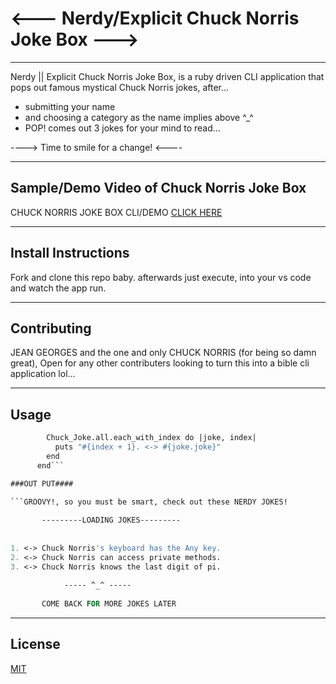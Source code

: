 # <--- Nerdy/Explicit Chuck Norris Joke Box --->
----
Nerdy || Explicit Chuck Norris Joke Box, is a ruby driven CLI application that pops out famous mystical Chuck Norris jokes, after...
- submitting your name
- and choosing a category as the name implies above ^_^ 
- POP! comes out 3 jokes for your mind to read...

----> Time to smile for a change! <----

----

## Sample/Demo Video of Chuck Norris Joke Box

CHUCK NORRIS JOKE BOX CLI/DEMO
[CLICK HERE](https://youtu.be/czls1kUb80A)


---

## Install Instructions

Fork and clone this repo baby. 
afterwards just execute, into your vs code and watch the app run.

---
## Contributing
JEAN GEORGES and the one and only 
CHUCK NORRIS (for being so damn great),
Open for any other contributers looking to turn this into a bible cli application lol...

---
##              Usage

``` def jokeslist_with_index
        Chuck_Joke.all.each_with_index do |joke, index|
          puts "#{index + 1}. <-> #{joke.joke}"  
        end
      end```

###OUT PUT####

```GROOVY!, so you must be smart, check out these NERDY JOKES!
 
       ---------LOADING JOKES---------       
 
 
1. <-> Chuck Norris's keyboard has the Any key.
2. <-> Chuck Norris can access private methods.
3. <-> Chuck Norris knows the last digit of pi.
 
            ----- ^_^ -----                
 
       COME BACK FOR MORE JOKES LATER      
```

---
## License
[MIT](https://choosealicense.com/licenses/mit/)